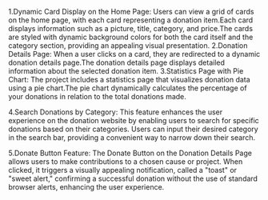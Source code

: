  1.Dynamic Card Display on the Home Page:
Users can view a grid of cards on the home page, with each card representing a donation item.Each card displays information such as a picture, title, category, and price.The cards are styled with dynamic background colors for both the card itself and the category section, providing an appealing visual presentation.
2.Donation Details Page:
When a user clicks on a card, they are redirected to a dynamic donation details page.The donation details page displays detailed information about the selected donation item.
3.Statistics Page with Pie Chart:
The project includes a statistics page that visualizes donation data using a pie chart.The pie chart dynamically calculates the percentage of your donations in relation to the total donations made.

4.Search Donations by Category:
This feature enhances the user experience on the donation website by enabling users to search for specific donations based on their categories. Users can input their desired category in the search bar, providing a convenient way to narrow down their search.

5.Donate Button Feature:
The Donate Button on the Donation Details Page allows users to make contributions to a chosen cause or project. When clicked, it triggers a visually appealing notification, called a "toast" or "sweet alert," confirming a successful donation without the use of standard browser alerts, enhancing the user experience.